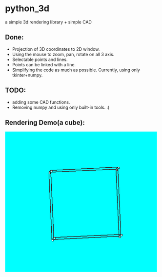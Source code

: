 # python_3d
a simple 3d rendering library + simple CAD

## Done:

+ Projection of 3D coordinates to 2D window. 
+ Using the mouse to zoom, pan, rotate on all 3 axis.
+ Selectable points and lines.
+ Points can be linked with a line.
+ Simplifying the code as much as possible. Currently, using only tkinter+numpy.

## TODO:

+ adding some CAD functions.
+ Removing numpy and using only built-in tools. :)

## Rendering Demo(a cube):

![Demo](/simple_demo.gif)
